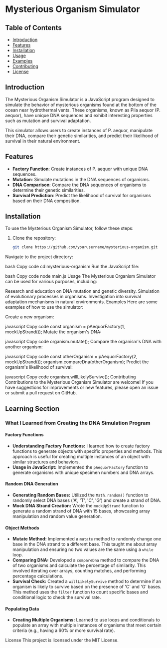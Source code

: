 # Mysterious Organism Simulator

## Table of Contents

- [Introduction](#introduction)
- [Features](#features)
- [Installation](#installation)
- [Usage](#usage)
- [Examples](#examples)
- [Contributing](#contributing)
- [License](#license)

## Introduction

The Mysterious Organism Simulator is a JavaScript program designed to simulate the behavior of mysterious organisms found at the bottom of the ocean near hydrothermal vents. These organisms, known as Pila aequor (P. aequor), have unique DNA sequences and exhibit interesting properties such as mutation and survival adaptation.

This simulator allows users to create instances of P. aequor, manipulate their DNA, compare their genetic similarities, and predict their likelihood of survival in their natural environment.

## Features

- **Factory Function**: Create instances of P. aequor with unique DNA sequences.
- **Mutation**: Simulate mutations in the DNA sequences of organisms.
- **DNA Comparison**: Compare the DNA sequences of organisms to determine their genetic similarities.
- **Survival Prediction**: Predict the likelihood of survival for organisms based on their DNA composition.

## Installation

To use the Mysterious Organism Simulator, follow these steps:

1. Clone the repository:

   ```bash
   git clone https://github.com/yourusername/mysterious-organism.git
Navigate to the project directory:

bash
Copy code
cd mysterious-organism
Run the JavaScript file:

bash
Copy code
node main.js
Usage
The Mysterious Organism Simulator can be used for various purposes, including:

Research and education on DNA mutation and genetic diversity.
Simulation of evolutionary processes in organisms.
Investigation into survival adaptation mechanisms in natural environments.
Examples
Here are some examples of how to use the simulator:

Create a new organism:

javascript
Copy code
const organism = pAequorFactory(1, mockUpStrand());
Mutate the organism's DNA:

javascript
Copy code
organism.mutate();
Compare the organism's DNA with another organism:

javascript
Copy code
const otherOrganism = pAequorFactory(2, mockUpStrand());
organism.compareDna(otherOrganism);
Predict the organism's likelihood of survival:

javascript
Copy code
organism.willLikelySurvive();
Contributing
Contributions to the Mysterious Organism Simulator are welcome! If you have suggestions for improvements or new features, please open an issue or submit a pull request on GitHub.

## Learning Section

### What I Learned from Creating the DNA Simulation Program

#### Factory Functions

- **Understanding Factory Functions:** I learned how to create factory functions to generate objects with specific properties and methods. This approach is useful for creating multiple instances of an object with similar structures and behaviors.
- **Usage in JavaScript:** Implemented the `pAequorFactory` function to generate organisms with unique specimen numbers and DNA arrays.

#### Random DNA Generation

- **Generating Random Bases:** Utilized the `Math.random()` function to randomly select DNA bases ('A', 'T', 'C', 'G') and create a strand of DNA.
- **Mock DNA Strand Creation:** Wrote the `mockUpStrand` function to generate a random strand of DNA with 15 bases, showcasing array manipulation and random value generation.

#### Object Methods

- **Mutate Method:** Implemented a `mutate` method to randomly change one base in the DNA strand to a different base. This taught me about array manipulation and ensuring no two values are the same using a `while` loop.
- **Comparing DNA:** Developed a `compareDna` method to compare the DNA of two organisms and calculate the percentage of similarity. This involved iterating over arrays, counting matches, and performing percentage calculations.
- **Survival Check:** Created a `willLikelySurvive` method to determine if an organism is likely to survive based on the presence of 'C' and 'G' bases. This method uses the `filter` function to count specific bases and conditional logic to check the survival rate.

#### Populating Data

- **Creating Multiple Organisms:** Learned to use loops and conditionals to populate an array with multiple instances of organisms that meet certain criteria (e.g., having a 60% or more survival rate).


License
This project is licensed under the MIT License.
